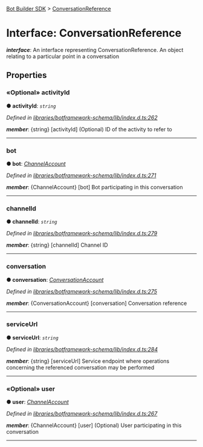 [Bot Builder SDK](../README.md) > [ConversationReference](../interfaces/botbuilder.conversationreference.md)



# Interface: ConversationReference

*__interface__*: An interface representing ConversationReference. An object relating to a particular point in a conversation



## Properties
<a id="activityid"></a>

### «Optional» activityId

**●  activityId**:  *`string`* 

*Defined in [libraries/botframework-schema/lib/index.d.ts:262](https://github.com/Microsoft/botbuilder-js/blob/c748a95/libraries/botframework-schema/lib/index.d.ts#L262)*


*__member__*: {string} [activityId] (Optional) ID of the activity to refer to





___

<a id="bot"></a>

###  bot

**●  bot**:  *[ChannelAccount](botbuilder.channelaccount.md)* 

*Defined in [libraries/botframework-schema/lib/index.d.ts:271](https://github.com/Microsoft/botbuilder-js/blob/c748a95/libraries/botframework-schema/lib/index.d.ts#L271)*


*__member__*: {ChannelAccount} [bot] Bot participating in this conversation





___

<a id="channelid"></a>

###  channelId

**●  channelId**:  *`string`* 

*Defined in [libraries/botframework-schema/lib/index.d.ts:279](https://github.com/Microsoft/botbuilder-js/blob/c748a95/libraries/botframework-schema/lib/index.d.ts#L279)*


*__member__*: {string} [channelId] Channel ID





___

<a id="conversation"></a>

###  conversation

**●  conversation**:  *[ConversationAccount](botbuilder.conversationaccount.md)* 

*Defined in [libraries/botframework-schema/lib/index.d.ts:275](https://github.com/Microsoft/botbuilder-js/blob/c748a95/libraries/botframework-schema/lib/index.d.ts#L275)*


*__member__*: {ConversationAccount} [conversation] Conversation reference





___

<a id="serviceurl"></a>

###  serviceUrl

**●  serviceUrl**:  *`string`* 

*Defined in [libraries/botframework-schema/lib/index.d.ts:284](https://github.com/Microsoft/botbuilder-js/blob/c748a95/libraries/botframework-schema/lib/index.d.ts#L284)*


*__member__*: {string} [serviceUrl] Service endpoint where operations concerning the referenced conversation may be performed





___

<a id="user"></a>

### «Optional» user

**●  user**:  *[ChannelAccount](botbuilder.channelaccount.md)* 

*Defined in [libraries/botframework-schema/lib/index.d.ts:267](https://github.com/Microsoft/botbuilder-js/blob/c748a95/libraries/botframework-schema/lib/index.d.ts#L267)*


*__member__*: {ChannelAccount} [user] (Optional) User participating in this conversation





___


